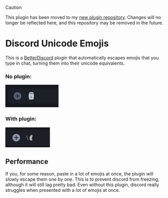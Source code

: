 > [!CAUTION]
> This plugin has been moved to my [new plugin repository](https://github.com/TheLazySquid/BetterDiscordPlugins/tree/main/plugins/UnicodeEmojis). Changes will no longer be reflected here, and this repository may be removed in the future.

# Discord Unicode Emojis

This is a [BetterDiscord](https://betterdiscord.app/) plugin that automatically escapes emojis that you type in chat, turning them into their unicode equivalents.

### No plugin:

![Without plugin](/screenshots/normalEmoji.png)

### With plugin:

![With plugin](/screenshots/unicodeEmoji.png)

## Performance

If you, for some reason, paste in a lot of emojis at once, the plugin will slowly escape them one by one. This is to prevent discord from freezing, although it will still lag pretty bad. Even without this plugin, discord really struggles when presented with a lot of emojis at once.